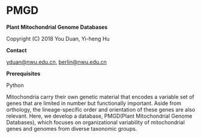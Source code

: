 # PMGD
**Plant Mitochondrial Genome Databases**

Copyright (C) 2018 You Duan, Yi-heng Hu

**Contact**

yduan@nwu.edu.cn, berlin@nwu.edu.cn

**Prerequisites**

Python

Mitochondria carry their own genetic material that encodes a variable set of genes that are limited in number but functionally important. Aside from orthology, the lineage-specific order and orientation of these genes are also relevant. Here, we develop a database, PMGD(Plant Mitochondrial Genome Databases), which focuses on organizational variability of mitochondrial genes and genomes from diverse taxonomic groups. 